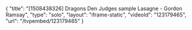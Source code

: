 {
    "title": "[1508438326] Dragons Den Judges sample Lasagne - Gordon Ramsay",
    "type": "solo",
    "layout": "iframe-static",
    "videoId": "123179465",
    "url": "\/tvpembed\/123179465"
}